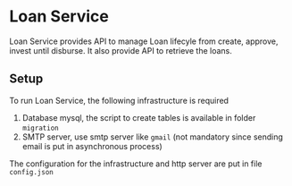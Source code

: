 # Loan Service
Loan Service provides API to manage Loan lifecyle from create, approve, invest until disburse.
It also provide API to retrieve the loans.

## Setup
To run Loan Service, the following infrastructure is required
1. Database mysql, the script to create tables is available in folder `migration`
2. SMTP server, use smtp server like `gmail` (not mandatory since sending email is put in asynchronous process)

The configuration for the infrastructure and http server are put in file `config.json`
